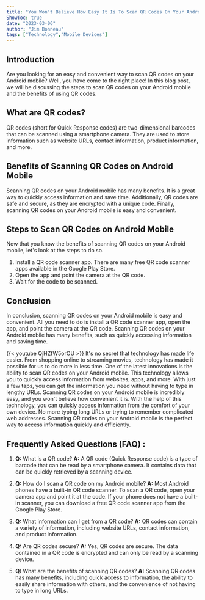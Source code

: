 ```yaml
---
title: "You Won't Believe How Easy It Is To Scan QR Codes On Your Android Mobile!"
ShowToc: true 
date: "2023-03-06"
author: "Jim Bonneau" 
tags: ["Technology","Mobile Devices"]
---
```

## Introduction 

Are you looking for an easy and convenient way to scan QR codes on your Android mobile? Well, you have come to the right place! In this blog post, we will be discussing the steps to scan QR codes on your Android mobile and the benefits of using QR codes. 

## What are QR codes?

QR codes (short for Quick Response codes) are two-dimensional barcodes that can be scanned using a smartphone camera. They are used to store information such as website URLs, contact information, product information, and more. 

## Benefits of Scanning QR Codes on Android Mobile 

Scanning QR codes on your Android mobile has many benefits. It is a great way to quickly access information and save time. Additionally, QR codes are safe and secure, as they are encrypted with a unique code. Finally, scanning QR codes on your Android mobile is easy and convenient. 

## Steps to Scan QR Codes on Android Mobile 

Now that you know the benefits of scanning QR codes on your Android mobile, let's look at the steps to do so. 

1. Install a QR code scanner app. There are many free QR code scanner apps available in the Google Play Store. 
2. Open the app and point the camera at the QR code. 
3. Wait for the code to be scanned. 

## Conclusion 

In conclusion, scanning QR codes on your Android mobile is easy and convenient. All you need to do is install a QR code scanner app, open the app, and point the camera at the QR code. Scanning QR codes on your Android mobile has many benefits, such as quickly accessing information and saving time.

{{< youtube QjHZfW5orOU >}} 
It's no secret that technology has made life easier. From shopping online to streaming movies, technology has made it possible for us to do more in less time. One of the latest innovations is the ability to scan QR codes on your Android mobile. This technology allows you to quickly access information from websites, apps, and more. With just a few taps, you can get the information you need without having to type in lengthy URLs. Scanning QR codes on your Android mobile is incredibly easy, and you won't believe how convenient it is. With the help of this technology, you can quickly access information from the comfort of your own device. No more typing long URLs or trying to remember complicated web addresses. Scanning QR codes on your Android mobile is the perfect way to access information quickly and efficiently.

## Frequently Asked Questions (FAQ) :
1. **Q:** What is a QR code? 
**A:** A QR code (Quick Response code) is a type of barcode that can be read by a smartphone camera. It contains data that can be quickly retrieved by a scanning device.

2. **Q:** How do I scan a QR code on my Android mobile? 
**A:** Most Android phones have a built-in QR code scanner. To scan a QR code, open your camera app and point it at the code. If your phone does not have a built-in scanner, you can download a free QR code scanner app from the Google Play Store.

3. **Q:** What information can I get from a QR code? 
**A:** QR codes can contain a variety of information, including website URLs, contact information, and product information.

4. **Q:** Are QR codes secure? 
**A:** Yes, QR codes are secure. The data contained in a QR code is encrypted and can only be read by a scanning device.

5. **Q:** What are the benefits of scanning QR codes? 
**A:** Scanning QR codes has many benefits, including quick access to information, the ability to easily share information with others, and the convenience of not having to type in long URLs.


